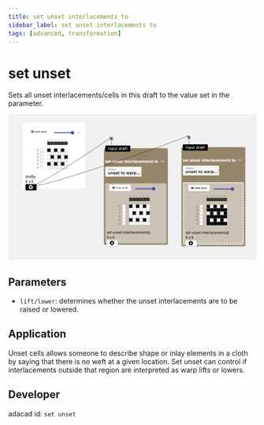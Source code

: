 ```yaml
---
title: set unset interlacements to
sidebar_label: set unset interlacements to
tags: [advanced, transformation]
---
```

# set unset
Sets all unset interlacements/cells in this draft to the value set in the parameter.

![file](./img/set_unset.png)

## Parameters
- `lift/lower`: determines whether the unset interlacements are to be raised or lowered. 


## Application
Unset cells allows someone to describe shape or inlay elements in a cloth by saying that there is no weft at a given location. Set unset can control if interlacements outside that region are interpreted as warp lifts or lowers. 
## Developer
adacad id: `set unset`
